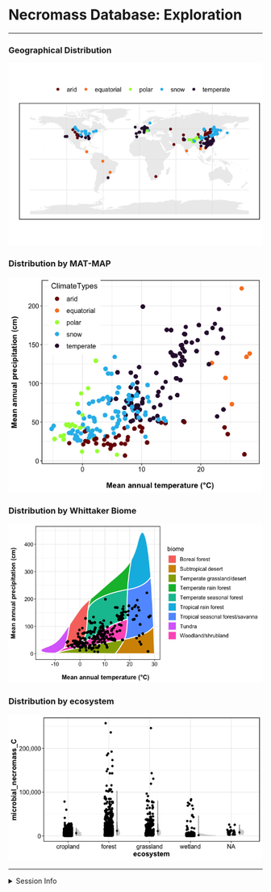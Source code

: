 Necromass Database: Exploration
================

------------------------------------------------------------------------

### Geographical Distribution

![](a-report-exploratory_files/figure-gfm/map_data_points-1.png)<!-- -->

### Distribution by MAT-MAP

![](a-report-exploratory_files/figure-gfm/mat-map-1.png)<!-- -->

### Distribution by Whittaker Biome

![](a-report-exploratory_files/figure-gfm/whittaker-1.png)<!-- -->

### Distribution by ecosystem

![](a-report-exploratory_files/figure-gfm/jitter-ecosystem-1.png)<!-- -->

------------------------------------------------------------------------

<details>
<summary>
Session Info
</summary>

Date run: 2024-01-09

    ## R version 4.2.1 (2022-06-23)
    ## Platform: x86_64-apple-darwin17.0 (64-bit)
    ## Running under: macOS Big Sur ... 10.16
    ## 
    ## Matrix products: default
    ## BLAS:   /Library/Frameworks/R.framework/Versions/4.2/Resources/lib/libRblas.0.dylib
    ## LAPACK: /Library/Frameworks/R.framework/Versions/4.2/Resources/lib/libRlapack.dylib
    ## 
    ## locale:
    ## [1] en_US.UTF-8/en_US.UTF-8/en_US.UTF-8/C/en_US.UTF-8/en_US.UTF-8
    ## 
    ## attached base packages:
    ## [1] stats     graphics  grDevices utils     datasets  methods   base     
    ## 
    ## other attached packages:
    ##  [1] rnaturalearthdata_0.1.0 rnaturalearth_0.1.0     sf_1.0-8               
    ##  [4] maptools_1.1-4          sp_1.5-0                plotbiomes_0.0.0.9001  
    ##  [7] googlesheets4_1.0.1     lubridate_1.9.2         forcats_1.0.0          
    ## [10] stringr_1.5.0           dplyr_1.1.0             purrr_1.0.1            
    ## [13] readr_2.1.4             tidyr_1.3.0             tibble_3.1.8           
    ## [16] ggplot2_3.4.3           tidyverse_2.0.0        
    ## 
    ## loaded via a namespace (and not attached):
    ##  [1] viridisLite_0.4.1    distributional_0.3.1 highr_0.9           
    ##  [4] stats4_4.2.1         ggdist_3.2.0         base64url_1.4       
    ##  [7] cellranger_1.1.0     yaml_2.3.5           pillar_1.8.1        
    ## [10] backports_1.4.1      lattice_0.20-45      glue_1.6.2          
    ## [13] digest_0.6.29        colorspace_2.0-3     htmltools_0.5.3     
    ## [16] pkgconfig_2.0.3      raster_3.6-23        s2_1.1.0            
    ## [19] scales_1.2.1         webshot_0.5.4        processx_3.7.0      
    ## [22] terra_1.7-46         satellite_1.0.4      tzdb_0.3.0          
    ## [25] timechange_0.2.0     proxy_0.4-27         googledrive_2.0.0   
    ## [28] farver_2.1.1         generics_0.1.3       ellipsis_0.3.2      
    ## [31] withr_2.5.0          cli_3.6.0            mapview_2.11.0      
    ## [34] readxl_1.4.2         magrittr_2.0.3       ps_1.7.1            
    ## [37] evaluate_0.16        fs_1.5.2             fansi_1.0.3         
    ## [40] foreign_0.8-82       class_7.3-20         tools_4.2.1         
    ## [43] data.table_1.14.4    hms_1.1.2            gargle_1.2.0        
    ## [46] lifecycle_1.0.3      munsell_0.5.0        targets_0.14.0      
    ## [49] callr_3.7.2          compiler_4.2.1       e1071_1.7-11        
    ## [52] rlang_1.1.1          classInt_0.4-7       units_0.8-0         
    ## [55] grid_4.2.1           rstudioapi_0.14      htmlwidgets_1.5.4   
    ## [58] igraph_1.3.4         crosstalk_1.2.0      labeling_0.4.2      
    ## [61] leafem_0.2.0         base64enc_0.1-3      rmarkdown_2.21      
    ## [64] wk_0.6.0             gtable_0.3.0         codetools_0.2-18    
    ## [67] DBI_1.1.3            R6_2.5.1             knitr_1.42          
    ## [70] fastmap_1.1.0        utf8_1.2.2           KernSmooth_2.23-20  
    ## [73] stringi_1.7.8        Rcpp_1.0.11          vctrs_0.5.2         
    ## [76] png_0.1-7            leaflet_2.2.0        tidyselect_1.2.0    
    ## [79] xfun_0.37

</details>
